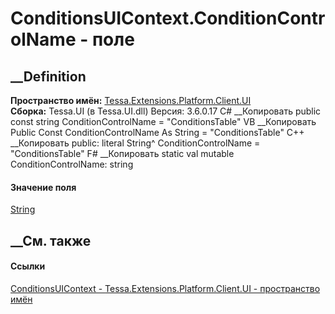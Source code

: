 # ConditionsUIContext.ConditionControlName - поле
##  __Definition
 **Пространство имён:**
[Tessa.Extensions.Platform.Client.UI](N_Tessa_Extensions_Platform_Client_UI.htm)  
 **Сборка:** Tessa.UI (в Tessa.UI.dll) Версия: 3.6.0.17
C# __Копировать
     public const string ConditionControlName = "ConditionsTable"
VB __Копировать
     Public Const ConditionControlName As String = "ConditionsTable"
C++ __Копировать
     public:
    literal String^ ConditionControlName = "ConditionsTable"
F# __Копировать
     static val mutable ConditionControlName: string
#### Значение поля
[String](https://learn.microsoft.com/dotnet/api/system.string)
##  __См. также
#### Ссылки
[ConditionsUIContext -
](T_Tessa_Extensions_Platform_Client_UI_ConditionsUIContext.htm)
[Tessa.Extensions.Platform.Client.UI - пространство
имён](N_Tessa_Extensions_Platform_Client_UI.htm)
